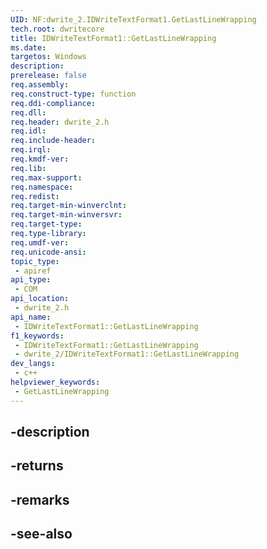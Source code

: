 ```yaml
---
UID: NF:dwrite_2.IDWriteTextFormat1.GetLastLineWrapping
tech.root: dwritecore
title: IDWriteTextFormat1::GetLastLineWrapping
ms.date: 
targetos: Windows
description: 
prerelease: false
req.assembly: 
req.construct-type: function
req.ddi-compliance: 
req.dll: 
req.header: dwrite_2.h
req.idl: 
req.include-header: 
req.irql: 
req.kmdf-ver: 
req.lib: 
req.max-support: 
req.namespace: 
req.redist: 
req.target-min-winverclnt: 
req.target-min-winversvr: 
req.target-type: 
req.type-library: 
req.umdf-ver: 
req.unicode-ansi: 
topic_type:
 - apiref
api_type:
 - COM
api_location:
 - dwrite_2.h
api_name:
 - IDWriteTextFormat1::GetLastLineWrapping
f1_keywords:
 - IDWriteTextFormat1::GetLastLineWrapping
 - dwrite_2/IDWriteTextFormat1::GetLastLineWrapping
dev_langs:
 - c++
helpviewer_keywords:
 - GetLastLineWrapping
---
```


## -description

## -returns

## -remarks

## -see-also

